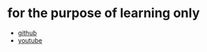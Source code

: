 # for the purpose of learning only

- [github](https://github.com/saeedkohansal/Injector-Extension)
- [youtube](https://www.youtube.com/watch?v=5SuWCBFPwgs&t=2s)
